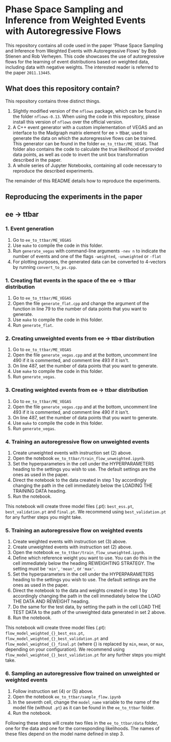 # Phase Space Sampling and Inference from Weighted Events with Autoregressive Flows

This repository contains all code used in the paper 'Phase Space Sampling and Inference from Weighted Events with Autoregressive Flows' by Bob Stienen and Rob Verheyen. This code showcases the use of autoregressive flows for the learning of event distributions based on weighted data, including data with negative weights. The interested reader is referred to the paper `2011.13445`.

## What does this repository contain?
This repository contains three distinct things.

1. Slightly modified version of the `nflows` package, which can be found in the folder `nflows-0.13`. When using the code in this repository, please install this version of `nflows` over the official version.
2. A C++ event generator with a custom implementation of VEGAS and an interface to the Madgraph matrix element for ee > ttbar, used to generate the data on which the autoregressive flows can be trained. This generator can be found in the folder `ee_to_ttbar/ME_VEGAS`. That folder also contains the code to calculate the true likelihood of provided data points, as well as code to invert the unit box transformation described in the paper.
3. A whole series of Jupyter Notebooks, containing all code necessary to reproduce the described experiments.

The remainder of this README details how to reproduce the experiments.

## Reproducing the experiments in the paper
## ee -> ttbar 
### 1. Event generation

1. Go to `ee_to_ttbar/ME_VEGAS`
2. Use `make` to compile the code in this folder.
3. Run `generate_vegas` with command-line arguments `-nev n` to indicate the number of events and one of the flags `-weighted`, `-unweighted` or `-flat`
4. For plotting purposes, the generated data can be converted to 4-vectors by running `convert_to_ps.cpp`.

### 1. Creating flat events in the space of the ee -> ttbar distribution

1. Go to `ee_to_ttbar/ME_VEGAS`
2. Open the file `generate_flat.cpp` and change the argument of the function in line 79 to the number of data points that you want to generate.
3. Use `make` to compile the code in this folder.
4. Run `generate_flat`.

### 2. Creating unweighted events from ee -> ttbar distribution

1. Go to `ee_to_ttbar/ME_VEGAS`
2. Open the file `generate_vegas.cpp` and at the bottom, uncomment line 490 if it is commented, and comment line 493 if it isn't.
3. On line 487, set the number of data points that you want to generate.
4. Use `make` to compile the code in this folder.
5. Run `generate_vegas`.

### 3. Creating weighted events from ee -> ttbar distribution

1. Go to `ee_to_ttbar/ME_VEGAS`
2. Open the file `generate_vegas.cpp` and at the bottom, uncomment line 493 if it is commented, and comment line 490 if it isn't.
3. On line 487, set the number of data points that you want to generate.
4. Use `make` to compile the code in this folder.
5. Run `generate_vegas`.

### 4. Training an autoregressive flow on unweighted events
1. Create unweighted events with instruction set (2) above.
2. Open the notebook `ee_to_ttbar/train_flow_unweighted.ipynb`.
3. Set the hyperparameters in the cell under the HYPERPARAMETERS heading to the settings you wish to use. The default settings are the ones as used in the paper.
4. Direct the notebook to the data created in step 1 by accordingly changing the path in the cell immediately below the LOADING THE TRAINING DATA heading.
5. Run the notebook.

This notebook will create three model files (.pt): `best_ess.pt`, `best_validation.pt` and `final.pt`. We recommend using `best_validation.pt` for any further steps you might take.

### 5. Training an autoregressive flow on weighted events
1. Create weighted events with instruction set (3) above.
2. Create unweighted events with instruction set (2) above.
3. Open the notebook `ee_to_ttbar/train_flow_unweighted.ipynb`.
4. Define which reference weight you want to use. You can do this in the cell immediately below the heading REWEIGHTING STRATEGY. The setting must be `'min'`, `'mean'`, or `'max'`.
5. Set the hyperparameters in the cell under the HYPERPARAMETERS heading to the settings you wish to use. The default settings are the ones as used in the paper.
6. Direct the notebook to the data and weights created in step 1 by accordingly changing the path in the cell immediately below the LOAD THE DATA AND REWEIGHT heading.
7. Do the same for the test data, by setting the path in the cell LOAD THE TEST DATA to the path of the unweighted data generated in set 2 above.
8. Run the notebook.

This notebook will create three model files (.pt): `flow_model_weighted_{}_best_ess.pt`, `flow_model_weighted_{}_best_validation.pt` and `flow_model_weighted_{}_final.pt` (where {} is replaced by `min`, `mean`, or `max`, depending on your configuration). We recommend using `flow_model_weighted_{}_best_validation.pt` for any further steps you might take.

### 6. Sampling an autoregressive flow trained on unweighted or weighted events
1. Follow instruction set (4) or (5) above.
2. Open the notebook `ee_to_ttbar/sample_flow.ipynb`
3. In the seventh cell, change the `model_name` variable to the name of the model file (without `.pt`) as it can be found in the `ee_to_ttbar` folder.
4. Run the notebook.

Following these steps will create two files in the `ee_to_ttbar/data` folder, one for the data and one for the corresponding likelihoods. The names of these files depend on the model name defined in step 3.
